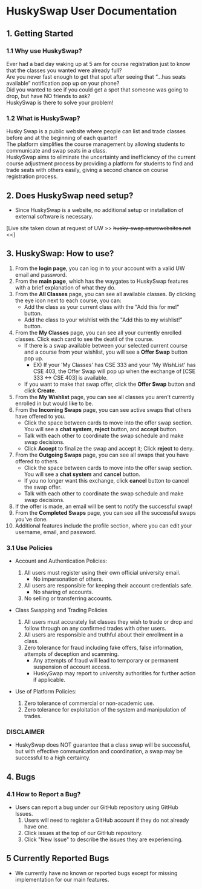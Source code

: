 # HuskySwap User Documentation

## 1. Getting Started
### 1.1 Why use HuskySwap?
Ever had a bad day waking up at 5 am for course registration just to know that the classes you wanted were already full? <br />
Are you never fast enough to get that spot after seeing that “...has seats available” notification pop up on your phone? <br />
Did you wanted to see if you could get a spot that someone was going to drop, but have NO friends to ask? <br />
HuskySwap is there to solve your problem!

### 1.2 What is HuskySwap?
Husky Swap is a public website where people can list and trade classes before and at the beginning of each quarter! <br />
The platform simplifies the course management by allowing students to communicate and swap seats in a class. <br />
HuskySwap aims to eliminate the uncertainty and inefficiency of the current course adjustment process by providing a platform for students to find and trade seats with others easily, giving a second chance on course registration process.


## 2. Does HuskySwap need setup?
- Since HuskySwap is a website, no additional setup or installation of external software is necessary.

[Live site taken down at request of UW >> ~~husky-swap.azurewebsites.net~~ <<]


## 3. HuskySwap: How to use?
1. From the **login page**, you can log in to your account with a valid UW email and password.
2. From the **main page**, which has the waygates to HuskySwap features with a brief explanation of what they do.
3. From the **All Classes** page, you can see all available classes. By clicking the eye icon next to each course, you can:
   - Add the class as your current class with the "Add this for me!" button.
   - Add the class to your wishlist with the "Add this to my wishlist!" button. 
4. From the **My Classes** page, you can see all your currently enrolled classes. Click each card to see the deatil of the course.
   - If there is a swap available between your selected current course and a course from your wishlist, you will see a **Offer Swap** button pop up.
       - EX) If your 'My Classes' has CSE 333 and your 'My WishList' has CSE 403, the Offer Swap will pop up when the exchange of [CSE 333 <-> CSE 403] is available.
   - If you want to make that swap offer, click the **Offer Swap** button and click **Create**.
5. From the **My Wishlist** page, you can see all classes you aren't currently enrolled in but would like to be.
6. From the **Incoming Swaps** page, you can see active swaps that others have offered to you.
   - Click the space between cards to move into the offer swap section. You will see a **chat system**, **reject** button, and **accept** button.
   - Talk with each other to coordinate the swap schedule and make swap decisions.
   - Click **Accept** to finalize the swap and accept it; Click **reject** to deny.
8. From the **Outgoing Swaps** page, you can see all swaps that you have offered to others.
   - Click the space between cards to move into the offer swap section. You will see a **chat system** and **cancel** button.
   - If you no longer want this exchange, click **cancel** button to cancel the swap offer.
   - Talk with each other to coordinate the swap schedule and make swap decisions.
9. If the offer is made, an email will be sent to notify the successful swap!
10. From the **Completed Swaps** page, you can see all the successful swaps you've done.
11. Additional features include the profile section, where you can edit your username, email, and password.

### 3.1 Use Policies
- Account and Authentication Policies:
  1. All users must register using their own official university email.
      - No impersonation of others.
  2. All users are responsible for keeping their account credentials safe.
      - No sharing of accounts.
  3. No selling or transferring accounts.

- Class Swapping and Trading Policies
  1. All users must accurately list classes they wish to trade or drop and follow through on any confirmed trades with other users.
  2. All users are responsible and truthful about their enrollment in a class.
  3. Zero tolerance for fraud including fake offers, false information, attempts of deception and scamming.
       - Any attempts of fraud will lead to temporary or permanent suspension of account access.
       - HuskySwap may report to university authorities for further action if applicable.

- Use of Platform Policies:
  1. Zero tolerance of commercial or non-academic use.
  2. Zero tolerance for exploitation of the system and manipulation of trades.

### DISCLAIMER
- HuskySwap does NOT guarantee that a class swap will be successful, but with effective communication and coordination, a swap may be successful to a high certainty.


## 4. Bugs
### 4.1 How to Report a Bug?
- Users can report a bug under our GitHub repository using GitHub Issues. 
  1. Users will need to register a GitHub account if they do not already have one.
  2. Click issues at the top of our GitHub repository.
  3. Click "New Issue" to describe the issues they are experiencing. 
## 5 Currently Reported Bugs
- We currently have no known or reported bugs except for missing implementation for our main features.
